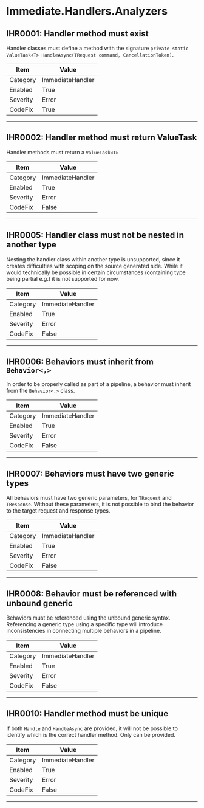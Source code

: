 # Immediate.Handlers.Analyzers

## IHR0001: Handler method must exist

Handler classes must define a method with the signature `private static ValueTask<T> HandleAsync(TRequest command, CancellationToken)`.

| Item     | Value            |
|----------|------------------|
| Category | ImmediateHandler |
| Enabled  | True             |
| Severity | Error            |
| CodeFix  | True             |
---

## IHR0002: Handler method must return ValueTask<T>

Handler methods must return a `ValueTask<T>`

| Item     | Value            |
|----------|------------------|
| Category | ImmediateHandler |
| Enabled  | True             |
| Severity | Error            |
| CodeFix  | False            |
---

## IHR0005: Handler class must not be nested in another type

Nesting the handler class within another type is unsupported, since it creates difficulties with scoping on the source
generated side. While it would technically be possible in certain circumstances (containing type being partial e.g.)
it is not supported for now.

| Item     | Value            |
|----------|------------------|
| Category | ImmediateHandler |
| Enabled  | True             |
| Severity | Error            |
| CodeFix  | False            |
---

## IHR0006: Behaviors must inherit from `Behavior<,>`

In order to be properly called as part of a pipeline, a behavior must inherit from the `Behavior<,>` class.

|Item|Value|
|-|-|
|Category|ImmediateHandler|
|Enabled|True|
|Severity|Error|
|CodeFix|False|
---

## IHR0007: Behaviors must have two generic types

All behaviors must have two generic parameters, for `TRequest` and `TResponse`. Without these parameters, it is not
possible to bind the behavior to the target request and response types.

|Item|Value|
|-|-|
|Category|ImmediateHandler|
|Enabled|True|
|Severity|Error|
|CodeFix|False|
---

## IHR0008: Behavior must be referenced with unbound generic

Behaviors must be referenced using the unbound generic syntax. Referencing a generic type using a specific type will
introduce inconsistencies in connecting multiple behaviors in a pipeline. 

|Item|Value|
|-|-|
|Category|ImmediateHandler|
|Enabled|True|
|Severity|Error|
|CodeFix|False|
---

## IHR0010: Handler method must be unique

If both `Handle` and `HandleAsync` are provided, it will not be possible to identify which is the correct handler
method. Only can be provided.

|Item|Value|
|-|-|
|Category|ImmediateHandler|
|Enabled|True|
|Severity|Error|
|CodeFix|False|
---

